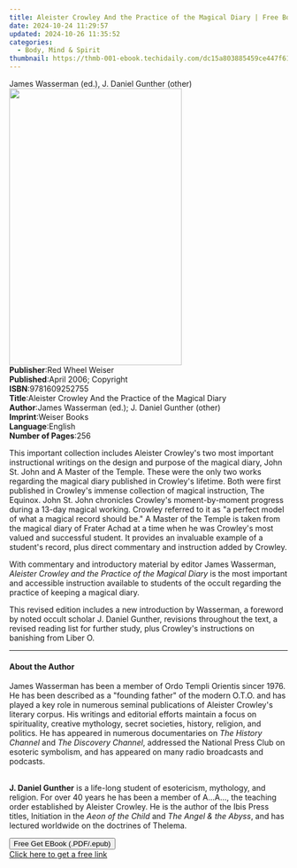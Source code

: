 ```yaml
---
title: Aleister Crowley And the Practice of the Magical Diary | Free Book
date: 2024-10-24 11:29:57
updated: 2024-10-26 11:35:52
categories:
  - Body, Mind & Spirit
thumbnail: https://thmb-001-ebook.techidaily.com/dc15a803885459ce447f6148e49b5432d95535fb779d49fe5bef2eea99037286.jpg
---
```

<main id="book-container">
  <div class="flex flex-col">
    <div class="book-brief flex-1 py-6 px-4 sm:p-6 md:py-10 md:px-8">
      <!-- brief-->
      <div class="book-brief-main">
        James Wasserman (ed.), J. Daniel Gunther (other)
      </div>
    </div>
    <div
      class="book-meta-info flex-1 grid gap-4 col-start-1 col-end-3 row-start-1 sm:mb-6 sm:grid-cols-4 lg:gap-6 lg:col-start-2 lg:row-end-6 lg:row-span-6 lg:mb-0"
    >
      <div
        class="book-meta-info-left place-content-center mt-4 p-4 text-sm leading-6 col-start-2 col-span-2 dark:text-slate-400"
      >
        <img
          class="w-full h-500 object-cover rounded-lg sm:h-255 sm:col-span-2 lg:col-span-full"
          src="https://img-001-ebook.techidaily.com/d94fac00eb0d6e18dcab3a16f843d5e4c1c5f6df795762227340d59956adad07.jpg"
          alt=""
          width="312"
          height="500"
        />
      </div>
      <div
        class="book-meta-info-right mt-2 col-start-1 row-start-2 col-span-3 self-center"
      >
        <!-- meta data  -->
        <div class="flex flex-col px-4 md:px-8">
          <div class="flex-1">
            <strong>Publisher</strong>:<span class="px-2"
              >Red Wheel Weiser</span
            >
          </div>
          <div class="flex-1">
            <strong>Published</strong>:<span class="px-2"
              >April 2006; Copyright</span
            >
          </div>
          <div class="flex-1">
            <strong>ISBN</strong>:<span class="px-2">9781609252755</span>
          </div>
          <div class="flex-1">
            <strong>Title</strong>:<span class="px-2"
              >Aleister Crowley And the Practice of the Magical Diary</span
            >
          </div>
          <div class="flex-1">
            <strong>Author</strong>:<span class="px-2"
              >James Wasserman (ed.); J. Daniel Gunther (other)</span
            >
          </div>
          <div class="flex-1">
            <strong>Imprint</strong>:<span class="px-2">Weiser Books</span>
          </div>
          <div class="flex-1">
            <strong>Language</strong>:<span class="px-2">English</span>
          </div>
          <div class="flex-1">
            <strong>Number of Pages</strong>:<span class="px-2">256</span>
          </div>
        </div>
      </div>
    </div>
    <div class="book-description flex-1 py-6 px-4 sm:p-6 md:py-10 md:px-8">
      <div class="book-description-main">
        <div accordion-content="" id="description">
          <p>
            This important collection includes Aleister Crowley's two most
            important instructional writings on the design and purpose of the
            magical diary, John St. John and A Master of the Temple. These were
            the only two works regarding the magical diary published in
            Crowley's lifetime. Both were first published in Crowley's immense
            collection of magical instruction, The Equinox. John St. John
            chronicles Crowley's moment-by-moment progress during a 13-day
            magical working. Crowley referred to it as "a perfect model of what
            a magical record should be." A Master of the Temple is taken from
            the magical diary of Frater Achad at a time when he was Crowley's
            most valued and successful student. It provides an invaluable
            example of a student's record, plus direct commentary and
            instruction added by Crowley.
          </p>
          <p>
            With commentary and introductory material by editor James Wasserman,
            <i>Aleister Crowley and the Practice of the Magical Diary</i> is the
            most important and accessible instruction available to students of
            the occult regarding the practice of keeping a magical diary.
          </p>
          <p>
            This revised edition includes a new introduction by Wasserman, a
            foreword by noted occult scholar J. Daniel Gunther, revisions
            throughout the text, a revised reading list for further study, plus
            Crowley's instructions on banishing from Liber O.
          </p>
        </div>
        <div class="accordion-fader"></div>
      </div>
    </div>
    <div class="book-excerpts flex-1 py-6 px-4 sm:p-6 md:py-10 md:px-8">
      <!-- excerpts-->
      <div class="book-excerpts-main">
        <hr />
        <h4 class="placeholder placeholder-heading">
          <span>About the Author</span>
        </h4>
        <p></p>
        <p>
          James Wasserman has been a member of Ordo Templi Orientis sincer 1976.
          He has been described as a "founding father" of the modern O.T.O. and
          has played a key role in numerous seminal publications of Aleister
          Crowley's literary corpus. His writings and editorial efforts maintain
          a focus on spirituality, creative mythology, secret societies,
          history, religion, and politics. He has appeared in numerous
          documentaries on <i>The History Channel</i> and
          <i>The Discovery Channel</i>, addressed the National Press Club on
          esoteric symbolism, and has appeared on many radio broadcasts and
          podcasts.
        </p>
        <br /><b>J. Daniel Gunther</b>&nbsp;is a life-long student of
        esotericism, mythology, and religion. For over 40 years he has been a
        member of A...A..., the teaching order established by Aleister Crowley.
        He is the author of the Ibis Press titles, Initiation in the&nbsp;<i
          >Aeon of the Child</i
        >&nbsp;and&nbsp;<i>The Angel &amp; the Abyss</i>, and has lectured
        worldwide on the doctrines of Thelema.
        <p></p>
      </div>
    </div>
    <div
      class="book-about-author flex-1 py-6 px-4 sm:p-6 md:py-10 md:px-8"
    ></div>
    <div class="book-free-get flex-1 py-6 px-4 sm:p-6 md:py-10 md:px-8">
      <button
        id="btn-free-get"
        class="bg-blue-500 hover:bg-blue-700 text-white font-bold py-2 px-4 rounded"
      >
        Free Get EBook (.PDF/.epub)
      </button>
      <div id="countdown-display" class="px-2 text-lg mt-2"></div>
      <a
        id="free-link"
        class="hidden bg-blue-500 hover:bg-blue-700 text-white font-bold py-2 px-4 rounded"
        href="https://www.ebooks.com/en-us/book/1125526/aleister-crowley-and-the-practice-of-the-magical-diary/james-wasserman/"
        target="_blank"
        >Click here to get a free link</a
      >
    </div>
    <script>
      let countdownTime = 0;
      let countdownInterval = null;
      document
        .getElementById('btn-free-get')
        .addEventListener('click', startCountdown);
      function startCountdown() {
        countdownTime = new Date().getTime() + 60000 * 3;
        countdownInterval = setInterval(updateCountdown, 1000);
        document.getElementById('btn-free-get').disabled = true;
        document
          .getElementById('btn-free-get')
          .classList.add('bg-gray-500', 'cursor-not-allowed');
      }
      function updateCountdown() {
        let currentTime = new Date().getTime();
        let timeLeft = countdownTime - currentTime;
        let secondsLeft = Math.floor(timeLeft / 1000);
        document.getElementById('countdown-display').innerHTML =
          `Remaining time: ${secondsLeft} seconds.`;
        if (secondsLeft <= 0) {
          clearInterval(countdownInterval);
          document.getElementById('btn-free-get').classList.add('hidden');
          document.getElementById('free-link').classList.remove('hidden');
          document.getElementById('countdown-display').innerHTML = '';
        }
      }
    </script>
  </div>
</main>
